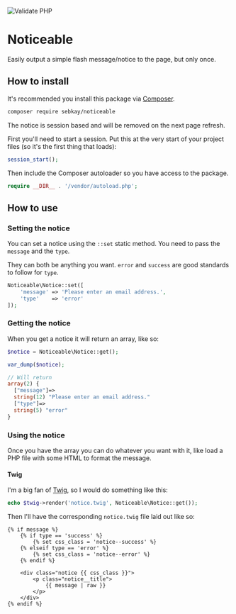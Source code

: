 ![Validate PHP](https://github.com/SebKay/noticeable/workflows/Validate%20PHP/badge.svg)

# Noticeable
Easily output a simple flash message/notice to the page, but only once.

## How to install
It's recommended you install this package via [Composer](https://getcomposer.org/).

```bash
composer require sebkay/noticeable
```

The notice is session based and will be removed on the next page refresh.

First you'll need to start a session. Put this at the very start of your project files (so it's the first thing that loads):

```php
session_start();
```

Then include the Composer autoloader so you have access to the package.

```php
require __DIR__ . '/vendor/autoload.php';
```

## How to use
### Setting the notice
You can set a notice using the `::set` static method. You need to pass the `message` and the `type`.

They can both be anything you want. `error` and `success` are good standards to follow for `type`.

```php
Noticeable\Notice::set([
    'message' => 'Please enter an email address.',
    'type'    => 'error'
]);
```

### Getting the notice
When you get a notice it will return an array, like so:

```php
$notice = Noticeable\Notice::get();

var_dump($notice);

// Will return
array(2) {
  ["message"]=>
  string(12) "Please enter an email address."
  ["type"]=>
  string(5) "error"
}
```

### Using the notice
Once you have the array you can do whatever you want with it, like load a PHP file with some HTML to format the message.

#### Twig
I'm a big fan of [Twig](https://github.com/twigphp/Twig), so I would do something like this:

```php
echo $twig->render('notice.twig', Noticeable\Notice::get());
```

Then I'll have the corresponding `notice.twig` file laid out like so:

```twig
{% if message %}
    {% if type == 'success' %}
        {% set css_class = 'notice--success' %}
    {% elseif type == 'error' %}
        {% set css_class = 'notice--error' %}
    {% endif %}

    <div class="notice {{ css_class }}">
        <p class="notice__title">
            {{ message | raw }}
        </p>
    </div>
{% endif %}
```
